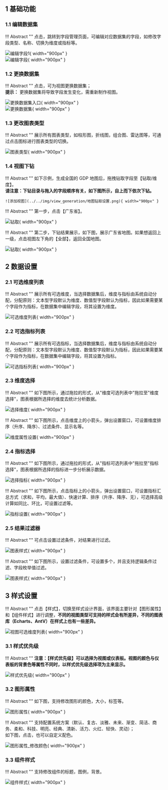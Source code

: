 ## 1 基础功能

### 1.1 编辑数据集

!!! Abstract ""
    点击，跳转到字段管理页面，可编辑对应数据集的字段，如修改字段类型、名称、切换为维度或指标等。

![编辑字段1](../../img/view_generation/编辑字段入口.png){ width="900px" }  
![编辑字段](../../img/view_generation/编辑字段.png){ width="900px" }

### 1.2 更换数据集

!!! Abstract ""
    点击，可为视图更换数据集；  
    **提示：** 更换数据集将导致字段发生变化，需重新制作视图。

![更换数据集入口](../../img/view_generation/更换数据集入口.png){ width="900px" }  
![更换数据集](../../img/view_generation/更换数据集.png){ width="900px" }

### 1.3 更改图表类型

!!! Abstract ""
    展示所有图表类型，如柱形图，折线图，组合图、雷达图等，可通过点击图标进行图表类型的切换。

![图表类型](../../img/view_generation/图表类型.png){ width="900px" }

### 1.4 视图下钻

!!! Abstract ""
    如下示例，生成全国的 GDP 地图后，拖拽钻取字段至【钻取/维度】。  
    **请注意：下钻目录与拖入的字段顺序有关，如下图所示，自上而下依次下钻。**

    ![添加视图](../../img/view_generation/地图钻取设置.png){ width="900px" }

!!! Abstract ""
    第一步，点击【广东省】。

![钻取](../../img/view_generation/下钻.png){ width="900px" }

!!! Abstract ""
    第二步，下钻结果展示，如下图，展示广东省地图。如果想返回上一级，点击视图左下角的【全部】，返回全国地图。

![钻取](../../img/view_generation/下钻返回.png){ width="900px" }

## 2 数据设置

### 2.1 可选维度列表

!!! Abstract ""
    展示所有可选维度，当选择数据集后，维度与指标由系统自动分配，分配原则：文本型字段默认为维度、数值型字段默认为指标，因此如果需要某个字段作为指标，在数据集中编辑字段，将其设置为维度。

![可选维度列表](../../img/view_generation/可选维度列表.png){ width="900px" }

### 2.2 可选指标列表

!!! Abstract ""
    展示所有可选指标，当选择数据集后，维度与指标由系统自动分配，分配原则：文本型字段默认为维度、数值型字段默认为指标，因此如果需要某个字段作为指标，在数据集中编辑字段，将其设置为指标。

![可选指标列表](../../img/view_generation/可选指标列表.png){ width="900px" }

### 2.3 维度选择

!!! Abstract ""
    如下图所示，通过拖拉的形式，从"维度可选列表中"拖拉至"维度选择"，图表根据所选择的维度去统计分析数据。

![选择维度](../../img/view_generation/选择维度.png){ width="900px" }

!!! Abstract ""
    如下图所示，点击维度上的小箭头，弹出设置窗口，可设置维度排序（升序、降序）、过滤条件、显示名等。

![维度属性设置](../../img/view_generation/维度属性设置.png){ width="900px" }

### 2.4 指标选择

!!! Abstract ""
    如下图所示，通过拖拉的形式，从"指标可选列表中"拖拉至"指标选择"，图表根据所选择的指标进一步分析展示数据。

![选择指标](../../img/view_generation/选择指标.png){ width="900px" }

!!! Abstract ""
    如下图所示，点击指标上的小箭头，弹出设置窗口，可设置指标汇总方式（求和，平均，最大值）、快速计算、排序（升序、降序、无），可选择高级计算如同比、环比，可设置过滤等。

![指标设置](../../img/view_generation/指标属性设置.png){ width="900px" }

### 2.5 结果过滤器

!!! Abstract ""
    可点击设置过滤条件，对结果进行过滤。

![图表样式](../../img/view_generation/结果过滤器.png){ width="900px" }

!!! Abstract ""
    如下图所示，设置过滤条件，可设置多个，并且支持逻辑条件过滤、字段枚举值过滤。

![图表样式](../../img/view_generation/结果过滤器设置.png){ width="900px" }

## 3 样式设置

!!! Abstract ""
    点击【样式】，切换至样式设计界面，该界面主要针对【图形属性】和【组件样式】进行调整，**不同的视图类型可支持的样式会有所差异，不同的图表库（Echarts、AntV）在样式上也有一些差异。**

![视图可选维度列表](../../img/view_generation/数据样式切换.png){ width="900px" }

### 3.1 样式优先级

!!! Abstract ""
    **注意：【样式优先级】可以选择为视图或仪表板。视图的颜色与仪表板的背景色等属性不同时，以样式优先级选择项为主来显示。**

![样式优先级](../../img/view_generation/视图_样式优先级.png){ width="900px" }

### 3.2 图形属性

!!! Abstract ""
    如下图，支持修改图形的颜色，大小，标签等。

![图形属性](../../img/view_generation/图形属性.png){ width="900px" }

!!! Abstract ""
    支持配置系统方案（默认、复古、淡雅、未来、渐变、简洁、商务、柔和、科技、明亮、经典、清新、活力、火红、轻快、灵动）；  
    如下图，点击，也可以自定义配色。

![图形属性_修改颜色](../../img/view_generation/图形属性_修改颜色.png){ width="900px" }

### 3.3 组件样式

!!! Abstract ""
    支持修改组件的标题，图例，背景。

![组件样式](../../img/view_generation/组件样式.png){ width="900px" }








